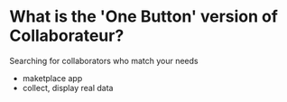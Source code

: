 What is the 'One Button' version of Collaborateur?
=============

Searching for collaborators who match your needs

* maketplace app
* collect, display real data

